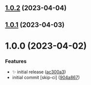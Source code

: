 ## [1.0.2](https://github.com/jacobtipp/bloc-state/compare/bloc-concurrency-v1.0.1...bloc-concurrency-v1.0.2) (2023-04-04)

## [1.0.1](https://github.com/jacobtipp/bloc-state/compare/bloc-concurrency-v1.0.0...bloc-concurrency-v1.0.1) (2023-04-03)

# 1.0.0 (2023-04-02)


### Features

* ✨ initial release ([ac300a3](https://github.com/jacobtipp/bloc-state/commit/ac300a3723fccf5a9ba406e2646cde029e75acb6))
* initial commit [skip-ci] ([904a867](https://github.com/jacobtipp/bloc-state/commit/904a867b4ded298c6dd9741a546bb97978680b39))
